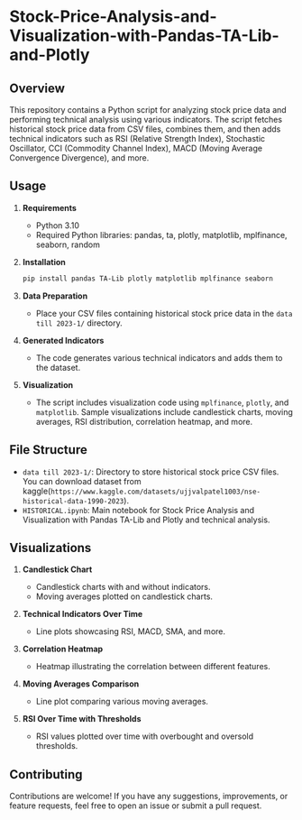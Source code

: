 # Stock-Price-Analysis-and-Visualization-with-Pandas-TA-Lib-and-Plotly

## Overview

This repository contains a Python script for analyzing stock price data and performing technical analysis using various indicators. The script fetches historical stock price data from CSV files, combines them, and then adds technical indicators such as RSI (Relative Strength Index), Stochastic Oscillator, CCI (Commodity Channel Index), MACD (Moving Average Convergence Divergence), and more.

## Usage

1. **Requirements**
   - Python 3.10
   - Required Python libraries: pandas, ta, plotly, matplotlib, mplfinance, seaborn, random

2. **Installation**
   ```bash
   pip install pandas TA-Lib plotly matplotlib mplfinance seaborn

3. **Data Preparation**
   - Place your CSV files containing historical stock price data in the `data till 2023-1/` directory.

4. **Generated Indicators**
   - The code generates various technical indicators and adds them to the dataset.

5. **Visualization**
   - The script includes visualization code using `mplfinance`, `plotly`, and `matplotlib`. Sample visualizations include candlestick charts, moving averages, RSI distribution, correlation heatmap, and more.
   
## File Structure

- `data till 2023-1/`: Directory to store historical stock price CSV files. You can download dataset from kaggle(`https://www.kaggle.com/datasets/ujjvalpatel1003/nse-historical-data-1990-2023`).
- `HISTORICAL.ipynb`: Main notebook for Stock Price Analysis and Visualization with Pandas TA-Lib and Plotly and technical analysis.

## Visualizations

1. **Candlestick Chart**
   - Candlestick charts with and without indicators.
   - Moving averages plotted on candlestick charts.

2. **Technical Indicators Over Time**
   - Line plots showcasing RSI, MACD, SMA, and more.

3. **Correlation Heatmap**
   - Heatmap illustrating the correlation between different features.

4. **Moving Averages Comparison**
   - Line plot comparing various moving averages.

5. **RSI Over Time with Thresholds**
   - RSI values plotted over time with overbought and oversold thresholds.
  
## Contributing

Contributions are welcome! If you have any suggestions, improvements, or feature requests, feel free to open an issue or submit a pull request.

